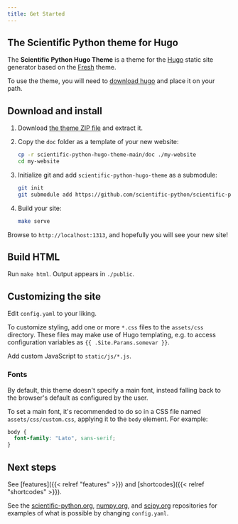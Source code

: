 ```yaml
---
title: Get Started
---
```


## The Scientific Python theme for Hugo

The **Scientific Python Hugo Theme** is a theme for the
[Hugo](https://gohugo.io) static site generator based on the
[Fresh](https://github.com/StefMa/hugo-fresh) theme.

To use the theme, you will need to
[download hugo](https://github.com/gohugoio/hugo/releases)
and place it on your path.

## Download and install

1. Download [the theme ZIP file](https://github.com/scientific-python/scientific-python-hugo-theme/archive/refs/heads/main.zip) and extract it.

2. Copy the `doc` folder as a template of your new website:

   ```sh
   cp -r scientific-python-hugo-theme-main/doc ./my-website
   cd my-website
   ```

3. Initialize git and add `scientific-python-hugo-theme` as a submodule:

   ```sh
   git init
   git submodule add https://github.com/scientific-python/scientific-python-hugo-theme themes/scientific-python-hugo-theme
   ```

4. Build your site:

   ```sh
   make serve
   ```

Browse to `http://localhost:1313`, and hopefully you will see your new site!

## Build HTML

Run `make html`. Output appears in `./public`.

## Customizing the site

Edit `config.yaml` to your liking.

To customize styling, add one or more `*.css` files to the `assets/css` directory.
These files may make use of Hugo templating,
e.g. to access configuration variables as `{{ .Site.Params.somevar }}`.

Add custom JavaScript to `static/js/*.js`.

### Fonts

By default, this theme doesn't specify a main font, instead falling back to the browser's default as configured by the user.

To set a main font, it's recommended to do so in a CSS file named `assets/css/custom.css`, applying it to the `body` element.  For example:

```css
body {
  font-family: "Lato", sans-serif;
}
```

## Next steps

See [features]({{< relref "features" >}}) and [shortcodes]({{< relref "shortcodes" >}}).

See the
[scientific-python.org](https://github.com/scientific-python/scientific-python.org),
[numpy.org](https://github.com/numpy/numpy.org), and
[scipy.org](https://github.com/scipy/scipy.org) repositories for
examples of what is possible by changing `config.yaml`.
